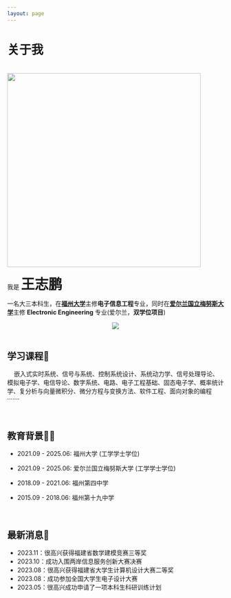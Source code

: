 ```yaml
---
layout: page
---
```



# 关于我
<br>
<img src="https://wangzhipeng2002.github.io/zpth.jpg" class="floatpic" width="450" height="450">

我是 **<font size=6>王志鹏</font>**

一名大三本科生，在[**福州大学**](https://www.fzu.edu.cn/)主修**电子信息工程**专业，同时在[**爱尔兰国立梅努斯大学**](https://www.maynoothuniversity.ie/)主修 **Electronic Engineering** 专业(爱尔兰，**双学位项目**) 

<div align=center>
<img src="https://wangzhipeng2002.github.io/fzu.jpg">
</div>

<br>

## 学习课程📖

&nbsp;&nbsp;&nbsp;&nbsp;嵌入式实时系统、信号与系统、控制系统设计、系统动力学、信号处理导论、模拟电子学、电信导论、数字系统、电路、电子工程基础、固态电子学、概率统计学、复分析与向量微积分、微分方程与变换方法、软件工程、面向对象的编程·······

<br>

## 教育背景👨‍🎓

- 2021.09 - 2025.06: 福州大学 (工学学士学位)
- 2021.09 - 2025.06: 爱尔兰国立梅努斯大学 (工学学士学位)
- 2018.09 - 2021.06: 福州第四中学 
- 2015.09 - 2018.06: 福州第十九中学
  
  <br>

## 最新消息📢
- 2023.11：很高兴获得福建省数学建模竞赛三等奖
- 2023.10：成功入围两岸信息服务创新大赛决赛
- 2023.08：很高兴获得福建省大学生计算机设计大赛二等奖
- 2023.08：成功参加全国大学生电子设计大赛
- 2023.05：很高兴成功申请了一项本科生科研训练计划
